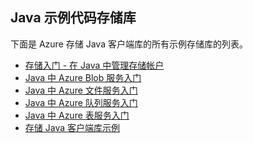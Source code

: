 ## <a name="java-sample-code-repositories"></a>Java 示例代码存储库

下面是 Azure 存储 Java 客户端库的所有示例存储库的列表。

* [存储入门 - 在 Java 中管理存储帐户](https://azure.microsoft.com/resources/samples/storage-java-manage-storage-accounts/)
* [Java 中 Azure Blob 服务入门](https://azure.microsoft.com/resources/samples/storage-blob-java-getting-started/)
* [Java 中 Azure 文件服务入门](https://azure.microsoft.com/resources/samples/storage-file-java-getting-started/)
* [Java 中 Azure 队列服务入门](https://azure.microsoft.com/resources/samples/storage-queue-java-getting-started/)
* [Java 中 Azure 表服务入门](https://azure.microsoft.com/resources/samples/storage-table-java-getting-started/)
* [存储 Java 客户端库示例](https://github.com/Azure/azure-storage-java/tree/master/microsoft-azure-storage-samples/src/com/microsoft/azure/storage)

<!--HONumber=Feb17_HO3-->


